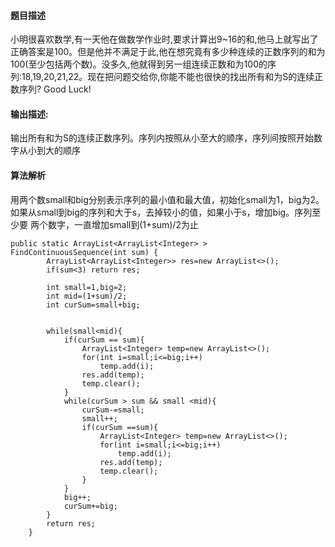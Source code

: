#### 题目描述
小明很喜欢数学,有一天他在做数学作业时,要求计算出9~16的和,他马上就写出了正确答案是100。但是他并不满足于此,他在想究竟有多少种连续的正数序列的和为100(至少包括两个数)。没多久,他就得到另一组连续正数和为100的序列:18,19,20,21,22。现在把问题交给你,你能不能也很快的找出所有和为S的连续正数序列? Good Luck!
#### 输出描述:
输出所有和为S的连续正数序列。序列内按照从小至大的顺序，序列间按照开始数字从小到大的顺序
#### 算法解析
用两个数small和big分别表示序列的最小值和最大值，初始化small为1，big为2。如果从small到big的序列和大于s，去掉较小的值，如果小于s，增加big。序列至少要
两个数字，一直增加small到(1+sum)/2为止
```
public static ArrayList<ArrayList<Integer> > FindContinuousSequence(int sum) {
        ArrayList<ArrayList<Integer>> res=new ArrayList<>();
        if(sum<3) return res;

        int small=1,big=2;
        int mid=(1+sum)/2;
        int curSum=small+big;


        while(small<mid){
            if(curSum == sum){
                ArrayList<Integer> temp=new ArrayList<>();
                for(int i=small;i<=big;i++)
                    temp.add(i);
                res.add(temp);
                temp.clear();
            }
            while(curSum > sum && small <mid){
                curSum-=small;
                small++;
                if(curSum ==sum){
                    ArrayList<Integer> temp=new ArrayList<>();
                    for(int i=small;i<=big;i++)
                        temp.add(i);
                    res.add(temp);
                    temp.clear();
                }
            }
            big++;
            curSum+=big;
        }
        return res;
    }
```
